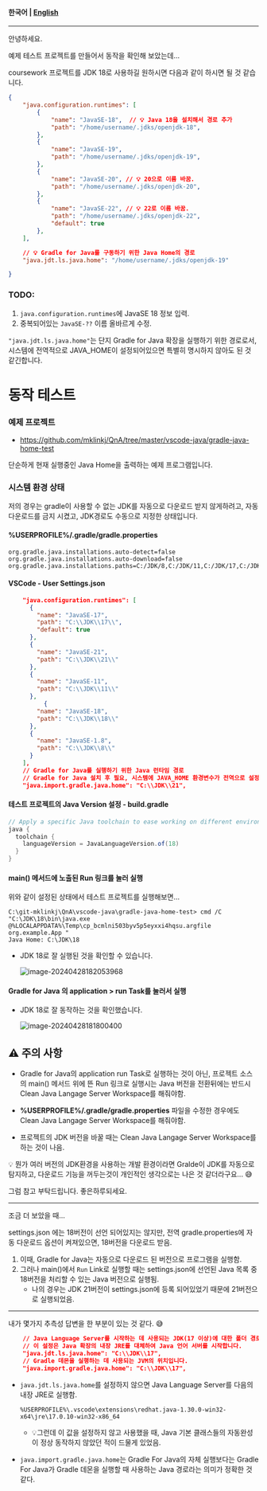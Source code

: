 #### **한국어** | [English](README.md)

---

안녕하세요.

예제 테스트 프로젝트를 만들어서 동작을 확인해 보았는데...


coursework 프로젝트를 JDK 18로 사용하길 원하시면 다음과 같이 하시면 될 것 같습니다.

```json
{
    "java.configuration.runtimes": [
        { 
            "name": "JavaSE-18",  // 💡 Java 18을 설치해서 경로 추가
            "path": "/home/username/.jdks/openjdk-18",
        },
        {
            "name": "JavaSE-19",
            "path": "/home/username/.jdks/openjdk-19",
        },
        {
            "name": "JavaSE-20", // 💡 20으로 이름 바꿈.
            "path": "/home/username/.jdks/openjdk-20",
        },
        {
            "name": "JavaSE-22", // 💡 22로 이름 바꿈.
            "path": "/home/username/.jdks/openjdk-22",
            "default": true
        },
    ],

    // 💡 Gradle for Java를 구동하기 위한 Java Home의 경로
    "java.jdt.ls.java.home": "/home/username/.jdks/openjdk-19"

}
```



### TODO:

1. `java.configuration.runtimes`에 JavaSE 18 정보 입력.
2. 중복되어있는 `JavaSE-??` 이름 올바르게 수정.



`"java.jdt.ls.java.home"`는 단지 Gradle for Java 확장을 실행하기 위한 경로로서,  시스템에 전역적으로 JAVA_HOME이 설정되어있으면 특별히 명시하지 않아도 된 것 같긴합니다.



# 동작 테스트

### 예제 프로젝트

* https://github.com/mklinkj/QnA/tree/master/vscode-java/gradle-java-home-test

단순하게 현재 실행중인 Java Home을 출력하는 예제 프로그램입니다.



### 시스템 환경 상태

저의 경우는 gradle이 사용할 수 없는 JDK를 자동으로 다운로드 받지 않게하려고, 자동 다운로드를 금지 시켰고, JDK경로도 수동으로 지정한 상태입니다.

#### **%USERPROFILE%/.gradle/gradle.properties**

```properties
org.gradle.java.installations.auto-detect=false
org.gradle.java.installations.auto-download=false
org.gradle.java.installations.paths=C:/JDK/8,C:/JDK/11,C:/JDK/17,C:/JDK/18,C:/JDK/21
```



#### VSCode - User Settings.json

```json
    "java.configuration.runtimes": [
      {
        "name": "JavaSE-17",
        "path": "C:\\JDK\\17\\",
        "default": true
      },
      {
        "name": "JavaSE-21",
        "path": "C:\\JDK\\21\\"
      },
      {
        "name": "JavaSE-11",
        "path": "C:\\JDK\\11\\"
      },
		  {
        "name": "JavaSE-18",
        "path": "C:\\JDK\\18\\"
      },
      {
        "name": "JavaSE-1.8",
        "path": "C:\\JDK\\8\\"
      }
    ],
    // Gradle for Java를 실행하기 위한 Java 런타임 경로
    // Gradle for Java 설치 후 필요, 시스템에 JAVA_HOME 환경변수가 전역으로 설정되어 있다면 설정하지 않아도 된다.    
    "java.import.gradle.java.home": "C:\\JDK\\21",
```



#### 테스트 프로젝트의 Java Version 설정 - build.gradle

```groovy
// Apply a specific Java toolchain to ease working on different environments.
java {
  toolchain {
    languageVersion = JavaLanguageVersion.of(18)
  }
}
```



#### main() 메서드에 노출된 Run 링크를 눌러 실행

위와 같이 설정된 상태에서 테스트 프로젝트를 실행해보면...

```
C:\git-mklinkj\QnA\vscode-java\gradle-java-home-test> cmd /C "C:\JDK\18\bin\java.exe @%LOCALAPPDATA%\Temp\cp_bcmlni503byv5p5eyxxi4hqsu.argfile org.example.App "
Java Home: C:\JDK\18
```

* JDK 18로 잘 실행된 것을 확인할 수 있습니다.

  ![image-20240428182053968](documents/image-20240428182053968.png)



#### Gradle for Java 의 application > run Task를 눌러서 실행

* JDK 18로 잘 동작하는 것을 확인했습니다.

  ![image-20240428181800400](documents/image-20240428181800400.png)





## ⚠️ 주의 사항

* Gradle for Java의 application run Task로 실행하는 것이 아닌, 프로젝트 소스의 main() 메서드 위에 뜬 Run 링크로 실행시는 Java 버전을 전환뒤에는 반드시 Clean Java Langage Server Workspace를 해줘야함.

* **%USERPROFILE%/.gradle/gradle.properties** 파일을 수정한 경우에도 Clean Java Langage Server Workspace를 해줘야함.

* 프로젝트의 JDK 버전을 바꿀 때는 Clean Java Langage Server Workspace를 하는 것이 나음.

  



💡 뭔가 여러 버전의 JDK환경을 사용하는 개발 환경이라면 Gralde이 JDK를 자동으로 탐지하고, 다운로드 기능을 꺼두는것이 개인적인 생각으로는 나은 것 같더라구요... 😅

 

그럼 참고 부탁드립니다. 좋은하루되세요.


---

조금 더 보았을 때...

settings.json 에는 18버전이 선언 되어있지는 않지만,  전역 gradle.properties에 자동 다운로드 옵션이 켜져있으면, 18버전을 다운로드 받음.

1. 이때, Gradle for Java는 자동으로 다운로드 된 버전으로 프로그램을 실행함.
2. 그러나 main()에서 `Run` Link로 실행할 때는 settings.json에 선언된 Java 목록 중 18버전을 처리할 수 있는 Java 버전으로 실행됨.
   * 나의 경우는 JDK 21버전이 settings.json에 등록 되어있었기 때문에 21버전으로 실행되었음.



---

내가 몇가지 추측성 답변을 한 부분이 있는 것 같다. 😅

```json
    // Java Language Server를 시작하는 데 사용되는 JDK(17 이상)에 대한 폴더 경로를 지정합니다. 
    // 이 설정은 Java 확장의 내장 JRE를 대체하여 Java 언어 서버를 시작합니다.
    "java.jdt.ls.java.home": "C:\\JDK\\17",
    // Gradle 데몬을 실행하는 데 사용되는 JVM의 위치입니다.
    "java.import.gradle.java.home": "C:\\JDK\\17",
```

* `java.jdt.ls.java.home`를 설정하지 않으면 Java Language Server를 다음의 내장 JRE로 실행함.

  `%USERPROFILE%\.vscode\extensions\redhat.java-1.30.0-win32-x64\jre\17.0.10-win32-x86_64`

  * 💡그런데 이 값을 설정하지 않고 사용했을 때, Java 기본 클래스들의 자동완성이 정상 동작하지 않았던 적이 드물게 있었음.

* `java.import.gradle.java.home`는 Gradle For Java의 자체 실행보다는 Gradle For Java가 Gradle 데몬을 실행할 때 사용하는 Java 경로라는 의미가 정확한 것 같다.

